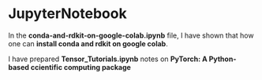 # JupyterNotebook

In the **conda-and-rdkit-on-google-colab.ipynb** file, I have shown that how one can **install conda and rdkit on google colab**.

I have prepared **Tensor_Tutorials.ipynb** notes on **PyTorch: A Python-based ccientific computing package**
